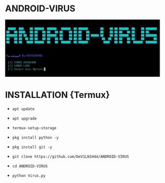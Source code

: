 # ANDROID-VIRUS



<img src="img1.jpg">



# INSTALLATION {Termux}


* `apt update`

* `apt upgrade`

* `termux-setup-storage`

* `pkg install python -y`

* `pkg install git -y`

* `git clone https://github.com/DeV1LN1H4d/ANDROID-VIRUS`

* `cd ANDROID-VIRUS`

* `python Virus.py`

